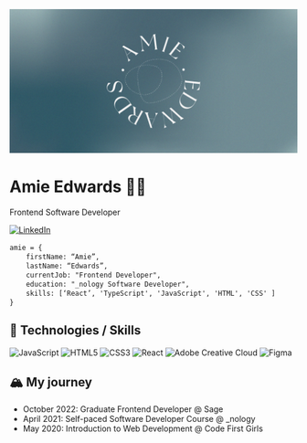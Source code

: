 ![](https://github.com/amiehannah/amiehannah/blob/main/green-colourway.png)
# Amie Edwards 👩‍💻

Frontend Software Developer

<!-- [![LinkedIn](https://img.shields.io/badge/LinkedIn-AmieEdwards-blue)](https://www.linkedin.com/in/amie-edwards-70a19068/) -->
[![LinkedIn](https://img.shields.io/badge/-LinkedIn-0A66C2?logo=linkedin&logoColor=white&style=for-the-badge)](https://www.linkedin.com/in/amie-edwards-70a19068/)


```
amie = { 
	firstName: “Amie”,
	lastName: “Edwards”,
	currentJob: "Frontend Developer",
	education: "_nology Software Developer",
	skills: [‘React’, 'TypeScript', 'JavaScript', 'HTML', 'CSS' ]
}

```


## 🤖 Technologies / Skills
![JavaScript](https://img.shields.io/badge/-JavaScript-F7DF1E?logo=javascript&logoColor=white&style=for-the-badge&link=/ ) 
![HTML5](https://img.shields.io/badge/-HTML5-E34F26?logo=html5&logoColor=white&style=for-the-badge&link=/ )
![CSS3](https://img.shields.io/badge/-CSS3-1572B6?logo=css3&logoColor=white&style=for-the-badge&link=/ )
![React](https://img.shields.io/badge/-React-61DAFB?logo=react&logoColor=white&style=for-the-badge&link=/ )
![Adobe Creative Cloud](https://img.shields.io/badge/Adobe%20Creative%20Cloud-DA1F26.svg?style=for-the-badge&logo=Adobe%20Creative%20Cloud&logoColor=white)
![Figma](https://img.shields.io/badge/-Figma-F24E1E?logo=figma&logoColor=white&style=for-the-badge&link=/ )


## 🏔️ My journey 
- October 2022: Graduate Frontend Developer @ Sage
- April 2021: Self-paced Software Developer Course @ _nology
- May 2020: Introduction to Web Development @ Code First Girls

